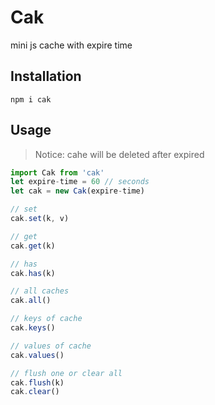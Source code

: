 # Cak

mini js cache with expire time

## Installation

```
npm i cak

```

## Usage

> Notice: cahe will be deleted after expired

```js
import Cak from 'cak'
let expire-time = 60 // seconds
let cak = new Cak(expire-time)

// set
cak.set(k, v)

// get 
cak.get(k)

// has
cak.has(k)

// all caches
cak.all()

// keys of cache
cak.keys()

// values of cache
cak.values()

// flush one or clear all
cak.flush(k)
cak.clear()
```
